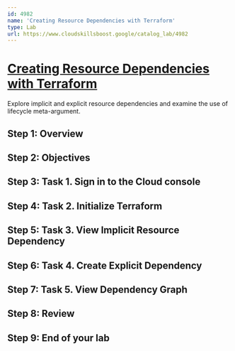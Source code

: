 ```yaml
---
id: 4982
name: 'Creating Resource Dependencies with Terraform'
type: Lab
url: https://www.cloudskillsboost.google/catalog_lab/4982
---
```


# [Creating Resource Dependencies with Terraform](https://www.cloudskillsboost.google/catalog_lab/4982)

Explore implicit and explicit resource dependencies and examine the use of lifecycle meta-argument.

## Step 1: Overview

## Step 2: Objectives

## Step 3: Task 1. Sign in to the Cloud console

## Step 4: Task 2. Initialize Terraform

## Step 5: Task 3. View Implicit Resource Dependency

## Step 6: Task 4. Create Explicit Dependency

## Step 7: Task 5. View Dependency Graph

## Step 8: Review

## Step 9: End of your lab
